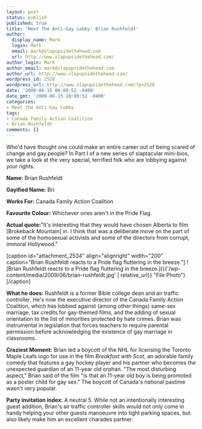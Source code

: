 ```yaml
---
layout: post
status: publish
published: true
title: 'Meet The Anti-Gay Lobby: Brian Rushfeldt'
author:
  display_name: Mark
  login: Mark
  email: mark@slapupsidethehead.com
  url: http://www.slapupsidethehead.com/
author_login: Mark
author_email: mark@slapupsidethehead.com
author_url: http://www.slapupsidethehead.com/
wordpress_id: 2528
wordpress_url: http://www.slapupsidethehead.com/?p=2528
date: '2009-06-15 06:00:52 -0400'
date_gmt: '2009-06-15 10:00:52 -0400'
categories:
- Meet the Anti-Gay Lobby
tags:
- Canada Family Action Coalition
- Brian Rushfeldt
comments: []
---
```

Who'd have thought one could make an entire career out of being scared of change and gay people? In Part I of a new series of slaptacular mini-bios, we take a look at the very special, terrified folk who are lobbying against your rights.

**Name:** Brian Rushfeldt

**Gayified Name:** Bri

**Works For:** Canada Family Action Coalition

**Favourite Colour:** Whichever ones aren't in the Pride Flag.

**Actual quote:**"It's interesting that they would have chosen Alberta to film [Brokeback Mountain] in. I think that was a deliberate move on the part of some of the homosexual activists and some of the directors from corrupt, immoral Hollywood."

[caption id="attachment\_2534" align="alignright" width="200" caption="Brian Rushfeldt reacts to a Pride flag fluttering in the breeze."] ![Brian Rushfeldt reacts to a Pride flag fluttering in the breeze.]({{'/wp-content/media/2009/06/brian-rushfeldt.jpg' | relative_url}} "File Photo")[/caption]

**What he does:** Rushfeldt is a former Bible college dean and air traffic controller. He's now the executive director of the Canada Family Action Coalition, which has lobbied against (among other things) same-sex marriage, tax credits for gay-themed films, and the adding of sexual orientation to the list of minorities protected by hate crimes. Brian was instrumental in legislation that forces teachers to require parental permission before acknowledging the existence of gay marriage in classrooms.

**Craziest Moment:** Brian led a boycott of the NHL for licensing the Toronto Maple Leafs logo for use in the film _Breakfast with Scot_, an adorable family comedy that features a gay hockey player and his partner who becomes the unexpected guardian of an 11-year old orphan. "The most disturbing aspect," Brian said of the film "is that an 11-year old boy is being promoted as a poster child for gay sex." The boycott of Canada's national pastime wasn't very popular.

**Party invitation index:** A neutral 5. While not an intentionally interesting guest addition, Brian's air traffic controller skills would not only come in handy helping your other guests manoeuvre into tight parking spaces, but also likely make him an excellent charades partner.

